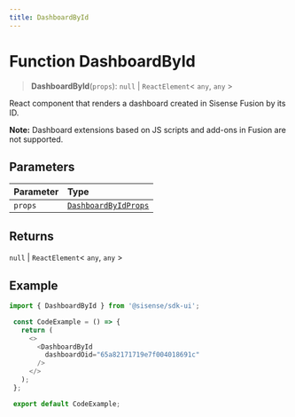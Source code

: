 ```yaml
---
title: DashboardById
---
```


# Function DashboardById <Badge type="fusionEmbed" text="Fusion Embed" /> <Badge type="alpha" text="Alpha" />

> **DashboardById**(`props`): `null` \| `ReactElement`\< `any`, `any` \>

React component that renders a dashboard created in Sisense Fusion by its ID.

**Note:** Dashboard extensions based on JS scripts and add-ons in Fusion are not supported.

## Parameters

| Parameter | Type |
| :------ | :------ |
| `props` | [`DashboardByIdProps`](../interfaces/interface.DashboardByIdProps.md) |

## Returns

`null` \| `ReactElement`\< `any`, `any` \>

## Example

```ts
import { DashboardById } from '@sisense/sdk-ui';

 const CodeExample = () => {
   return (
     <>
       <DashboardById
         dashboardOid="65a82171719e7f004018691c"
       />
     </>
   );
 };

 export default CodeExample;
```
